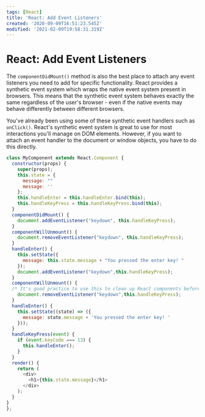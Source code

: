 ```yaml
---
tags: [React]
title: 'React: Add Event Listeners'
created: '2020-09-09T16:51:23.545Z'
modified: '2021-02-09T19:58:31.319Z'
---
```


React: Add Event Listeners
==========================

The ```componentDidMount()``` method is also the best place to attach any event listeners you need to add for specific functionality. React provides a synthetic event system which wraps the native event system present in browsers. This means that the synthetic event system behaves exactly the same regardless of the user's browser - even if the native events may behave differently between different browsers.

You've already been using some of these synthetic event handlers such as ```onClick()```. React's synthetic event system is great to use for most interactions you'll manage on DOM elements. However, if you want to attach an event handler to the document or window objects, you have to do this directly.


``` javascript
class MyComponent extends React.Component {
  constructor(props) {
    super(props);
    this.state = {
      message: ""
      message: ''
    };
    this.handleEnter = this.handleEnter.bind(this);
    this.handleKeyPress = this.handleKeyPress.bind(this);
  }
  componentDidMount() {
    document.addEventListener("keydown", this.handleKeyPress);
  }
  componentWillUnmount() {
    document.removeEventListener("keydown", this.handleKeyPress);
  }
  handleEnter() {
    this.setState({
      message: this.state.message + "You pressed the enter key! "
    });
    document.addEventListener("keydown",this.handleKeyPress);
  }
  componentWillUnmount() {
  /* It's good practice to use this to clean up React components before they are unmounted. for example: removing event listeners. */
    document.removeEventListener("keydown",this.handleKeyPress);
  }
  handleEnter() {
    this.setState((state) => ({
      message: state.message + 'You pressed the enter key! '
    }));
  }
  handleKeyPress(event) {
    if (event.keyCode === 13) {
      this.handleEnter();
    }
  }
  render() {
    return (
      <div>
        <h1>{this.state.message}</h1>
      </div>
    );
  }
}
};
```
